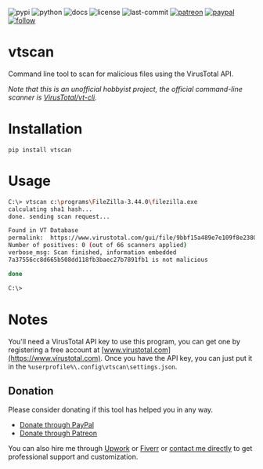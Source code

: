 ![pypi](https://img.shields.io/pypi/v/vtscan.svg)
![python](https://img.shields.io/pypi/pyversions/vtscan.svg)
![docs](https://readthedocs.org/projects/vtscan/badge/?version=latest)
![license](https://img.shields.io/github/license/prahladyeri/vtscan.svg)
![last-commit](https://img.shields.io/github/last-commit/prahladyeri/vtscan.svg)
[![patreon](https://img.shields.io/badge/Patreon-brown.svg?logo=patreon)](https://www.patreon.com/prahladyeri)
[![paypal](https://img.shields.io/badge/PayPal-blue.svg?logo=paypal)](https://paypal.me/prahladyeri)
[![follow](https://img.shields.io/twitter/follow/prahladyeri.svg?style=social)](https://twitter.com/prahladyeri)

# vtscan

Command line tool to scan for malicious files using the VirusTotal API.

*Note that this is an unofficial hobbyist project, the official command-line scanner is [VirusTotal/vt-cli](https://github.com/VirusTotal/vt-cli).*

# Installation

	pip install vtscan

# Usage

```bash
C:\> vtscan c:\programs\FileZilla-3.44.0\filezilla.exe
calculating sha1 hash...
done. sending scan request...

Found in VT Database
permalink:  https://www.virustotal.com/gui/file/9bbf15a489e7e109f8e238013846a29448c7994a46b7507be239a2aeeccf99f7/detection/f-9bbf15a489e7e109f8e238013846a29448c7994a46b7507be239a2aeeccf99f7-1656398328
Number of positives: 0 (out of 66 scanners applied)
verbose_msg: Scan finished, information embedded
7a37556cc8d665b508dd118fb3baec27b7891fb1 is not malicious

done

C:\>
```

# Notes

You'll need a VirusTotal API key to use this program, you can get one by registering a free account at [www.virustotal.com](https://www.virustotal.com). Once you have the API key, you can just put it in the `%userprofile%\.config\vtscan\settings.json`.


## Donation

Please consider donating if this tool has helped you in any way.

- [Donate through PayPal](https://www.paypal.me/prahladyeri)
- [Donate through Patreon](https://www.patreon.com/prahladyeri)

You can also hire me through [Upwork](https://www.upwork.com/freelancers/~01e977ff45b62e031c) or [Fiverr](https://www.fiverr.com/prahladyeri) or [contact me directly](mailto:prahladyeri@yahoo.com) to get professional support and customization.